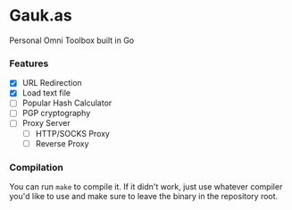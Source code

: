 # Gauk.as
Personal Omni Toolbox built in Go

### Features

- [x] URL Redirection
- [x] Load text file
- [ ] Popular Hash Calculator
- [ ] PGP cryptography
- [ ] Proxy Server
    - [ ] HTTP/SOCKS Proxy
    - [ ] Reverse Proxy

### Compilation

You can run `make` to compile it. If it didn't work, just use whatever compiler you'd like to use and make sure to leave the binary in the repository root. 